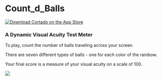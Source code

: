 # Count_d_Balls

[![Download Cortado on the App Store](http://linkmaker.itunes.apple.com/images/badges/en-us/badge_appstore-lrg.svg)](https://apps.apple.com/gb/app/count-d-balls/id1533557289#?platform=iphone)

### A Dynamic Visual Acuity Test Meter

To play, count the number of balls traveling across your screen.

There are seven different types of balls - one for each color of the rainbow.

Your final score is a measure of your visual acuity on a scale of 100.

<!--<img src ="Simulator%20Screen%20Shot%20-%20iPhone%208%20Plus%20-%202020-09-26%20at%2019.27.49.png"></a>-->

![](https://github.com/diranolaleye/count_d_balls/blob/master/count_d_balls.gif)
